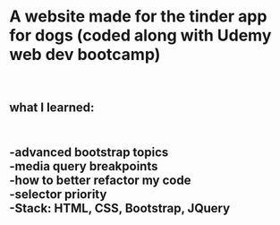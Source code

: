 <h1>A website made for the tinder app for dogs (coded along with Udemy web dev bootcamp)</h1> <br>
<h2>what I learned: <h2> <br>
-advanced bootstrap topics <br>
-media query breakpoints <br>
-how to better refactor my code <br>
-selector priority <br>
-Stack: HTML, CSS, Bootstrap, JQuery
